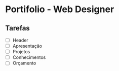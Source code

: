 # Portifolio - Web Designer

## Tarefas

- [ ] Header
- [ ] Apresentação
- [ ] Projetos
- [ ] Conhecimentos
- [ ] Orçamento